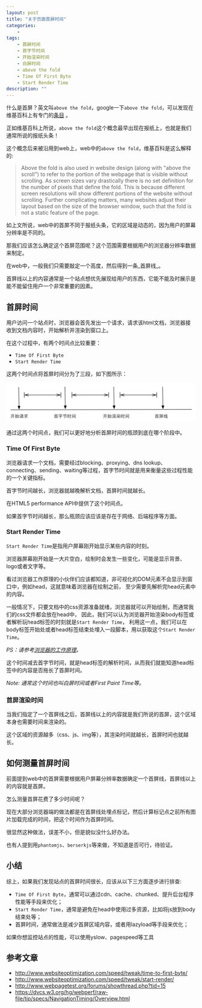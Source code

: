 ```yaml
---
layout: post
title: "关于页面首屏时间"
categories:
    - 
tags:
    - 首屏时间
    - 首字节时间
    - 开始渲染时间
    - 白屏时间
    - above the fold
    - Time Of First Byte
    - Start Render Time
description: ""
---
```


什么是首屏？英文叫`above the fold`，google一下`above the fold`，可以发现在维基百科上有专门的[条目](http://en.wikipedia.org/wiki/Above_the_fold) 。

正如维基百科上所说，`above the fold`这个概念最早出现在报纸上，也就是我们通常所说的报纸头条！

这个概念后来被沿用到web上，web中的`above the fold`，维基百科是这么解释的:

>Above the fold is also used in website design (along with "above the scroll") to refer to the portion of the webpage
>that is visible without scrolling. As screen sizes vary drastically there is no set definition for the number of
>pixels that define the fold. This is because different screen resolutions will show different portions of the website
>without scrolling. Further complicating matters, many websites adjust their layout based on the size of the browser
>window, such that the fold is not a static feature of the page.

如上文所说，web中的首屏不同于报纸头条，它的区域是动态的，因为用户的屏幕分辨率是不同的。

那我们应该怎么确定这个首屏范围呢？这个范围需要根据用户的浏览器分辨率数据来制定。

在web中，一般我们只需要敲定一个高度，然后得到一条_首屏线_。

首屏线以上的内容通常是一个站点想优先展现给用户的东西，它能不能及时展示是能不能留住用户一个非常重要的因素。

<!-- more -->

## 首屏时间

用户访问一个站点时，浏览器会首先发出一个请求，请求该html文档，浏览器接收到文档内容时，开始解析并渲染到窗口上。

在这个过程中，有两个时间点比较重要：

* `Time Of First Byte`
* `Start Render Time`

这两个时间点将首屏时间分为了三段，如下图所示：

<img src="/assets/images/above-the-fold.png" alt="">

通过这两个时间点，我们可以更好地分析首屏时间的瓶颈到底在哪个阶段中。

### Time Of First Byte

浏览器请求一个文档，需要经过blocking、proxying、dns
lookup、connecting、sending、waiting等过程，首字节时间就是用来衡量这些过程性能的一个关键指标。

首字节时间越长，浏览器就越晚解析文档，首屏时间就越长。

在HTML5 performance API中提供了这个时间点。

如果首字节时间越长，那么瓶颈应该应该是存在于网络、后端程序等方面。

### Start Render Time

`Start Render Time`是指用户屏幕刚开始显示某些内容的时刻。

浏览器屏幕刚开始是一大片空白，绘制时会发生一些变化，可能是显示背景、logo或者文字等。

看过浏览器工作原理的小伙伴们应该都知道，非可视化的DOM元素不会显示到窗口中，例如head，这就意味着浏览器在绘制之前，
至少需要先解析完head元素中的内容。

一般情况下，只要文档中的css资源准备就绪，浏览器就可以开始绘制，而通常我们的css文件都会放在head中，
因此，我们可以认为浏览器开始渲染body标签或者解析玩head标签的时刻就是`Start Render Time`，
利用这一点，我们可以在body标签开始处或者head标签结束处埋入一段脚本，用以获取这个`Start Render Time`。

_PS：请参考[浏览器的工作原理](http://www.html5rocks.com/zh/tutorials/internals/howbrowserswork/)。_

这个时间减去首字节时间，就是head标签的解析时间，从而我们就能知道head标签中的内容是否拖长了首屏时间。

_Note: 通常这个时间也叫白屏时间或者First Paint Time等。_

### 首屏渲染时间

当我们指定了一个首屏线之后，首屏线以上的内容就是我们所说的首屏，这个区域本身也需要时间来渲染的。

这个区域的资源越多（css、js、img等），其渲染时间就越长，首屏时间也就越长。

## 如何测量首屏时间

前面提到web中的首屏需要根据用户屏幕分辨率数据确定一个首屏线，首屏线以上的内容就是首屏。

怎么测量首屏花费了多少时间呢？

现在大部分浏览器端的做法都是在首屏线处埋点标记，然后计算标记点之前所有图片加载完成的时间，把这个时间作为首屏时间。

很显然这种做法，误差不小，但是貌似没什么好办法。

也有人提到用`phantomjs`、`berserkjs`等来做，不知道是否可行，待验证。

## 小结

综上，如果我们发现站点的首屏时间很长，应该从以下三方面逐步进行排查:

* `Time Of First Byte`，通常可以通过cdn、cache、chunked、提升后台程序性能等手段来优化；
* `Start Render Time`，通常是避免在head中使用过多资源，比如将js放到body结束处等；
* 首屏时间，通常做法是减少首屏区域内容，或者用lazyload等手段来优化；

如果你想监控站点的性能，可以使用yslow、pagespeed等工具

## 参考文章

* http://www.websiteoptimization.com/speed/tweak/time-to-first-byte/
* http://www.websiteoptimization.com/speed/tweak/start-render/
* http://www.webpagetest.org/forums/showthread.php?tid=15
* https://dvcs.w3.org/hg/webperf/raw-file/tip/specs/NavigationTiming/Overview.html

